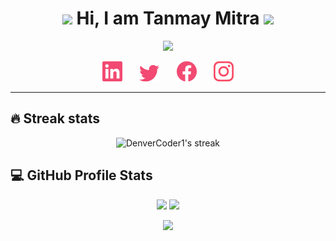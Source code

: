 <h1 align="center">
	<img src="https://media.giphy.com/media/KqTUO9OHgAW3jhp9JZ/giphy.gif" width="50">
	Hi, I am Tanmay Mitra
	<img src="https://media.giphy.com/media/3ohhwMDyS6rv3sB8yI/giphy.gif" width="50">
</h1>

<!-- Typing Intro Section -->
<p align="center">
	<img src="https://readme-typing-svg.herokuapp.com?font=Ubuntu&size=25&duration=6000&color=F24A72&background=77BAFF00&center=true&vCenter=true&lines=I+am+a+Full+Stack+Web+Developer..;I+am+a+Competitive+Programmer..">
</p>

<!-- Social icons section -->
<p align="center">
	<a href="https://www.linkedin.com/in/itstanmaymitra/"><img width="32px" target="_blank" alt="Linkedin" title="Linkedin" src="./images/linkedin.png"/></a>
	&#8287;&#8287;&#8287;&#8287;&#8287;
	<a href="https://twitter.com/itstanmaymitra"><img width="32px" target="_blank" alt="Twitter" title="Twitter" src="./images/twitter.png"/></a>
	&#8287;&#8287;&#8287;&#8287;&#8287;
	<a href="https://www.facebook.com/itstanmaymitra/" alt="Facebook" title="Facebook"><img width="32px" target="_blank" src="./images/facebook.png"/></a>
	&#8287;&#8287;&#8287;&#8287;&#8287;
	<a href="https://www.instagram.com/itstanmaymitra/"><img width="32px" target="_blank" alt="Instagram" title="Instagram" src="./images/instagram.png"></a>
</p>

<hr/>

## 🔥 Streak stats
<p align="center">
	<img title="🔥 Get streak stats for your profile at git.io/streak-stats" alt="DenverCoder1's streak" src="https://github-readme-streak-stats.herokuapp.com/?user=itstanmaymitra&theme=monokai-metallian&hide_border=true"/>
</p>


## 💻 GitHub Profile Stats
<p align="center">
	<img src="https://github-readme-stats.vercel.app/api?username=itstanmaymitra&show_icons=true&theme=monokai&bg_color=1F222E&title_color=F24A72&icon_color=F8D866&hide_border=true" width="48%">
	<img src="https://github-readme-stats.vercel.app/api/top-langs/?username=itstanmaymitra&layout=compact&theme=monokai&bg_color=1F222E&title_color=F24A72&icon_color=F8D866&hide_border=true" width="48%">
</p>
<p align="center">
	<img src="https://activity-graph.herokuapp.com/graph?username=itstanmaymitra&bg_color=1F222E&color=F8D866&line=F24A72&point=FFFFFF&hide_border=true">
</p>
